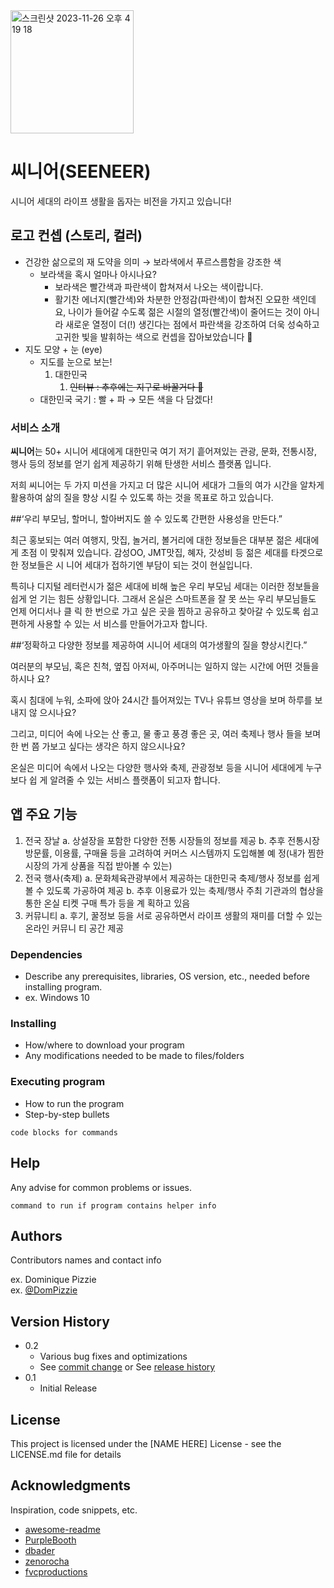 
<img width="197" alt="스크린샷 2023-11-26 오후 4 19 18" src="https://github.com/see-neer/seeneer-was/assets/62025746/e905f0b6-02ff-4818-873d-d218ec11a1b8">

# 씨니어(SEENEER)

시니어 세대의 라이프 생활을 돕자는 비전을 가지고 있습니다! 

## 로고 컨셉 (스토리, 컬러)

- 건강한 삶으로의 재 도약을 의미 → 보라색에서 푸르스름함을 강조한 색
    - 보라색을 혹시 얼마나 아시나요?
        - 보라색은 빨간색과 파란색이 합쳐져서 나오는 색이랍니다.
        - 활기찬 에너지(빨간색)와 차분한 안정감(파란색)이 합쳐진 오묘한 색인데요, 나이가 들어갈 수도록 젊은 시절의 열정(빨간색)이 줄어드는 것이 아니라 새로운 열정이 더(!) 생긴다는 점에서 파란색을 강조하여 더욱 성숙하고 고귀한 빛을 발휘하는 색으로 컨셉을 잡아보았습니다 🙂
- 지도 모양 + 눈 (eye)
    - 지도를 눈으로 보는!
        1. 대한민국
            1. ~~인터뷰 : 추후에는 지구로 바꿀거다 🙂~~
    - 대한민국 국기 : 빨 + 파 → 모든 색을 다 담겠다!

### 서비스 소개

**씨니어**는 50+ 시니어 세대에게 대한민국 여기 저기 흩어져있는 관광, 문화, 전통시장, 행사 등의
정보를 얻기 쉽게 제공하기 위해 탄생한 서비스 플랫폼 입니다.

저희 씨니어는 두 가지 미션을 가지고 더 많은 시니어 세대가 그들의 여가 시간을 알차게 활용하여
삶의 질을 향상 시킬 수 있도록 하는 것을 목표로 하고 있습니다.

##‘우리 부모님, 할머니, 할아버지도 쓸 수 있도록 간편한 사용성을 만든다.”

최근 홍보되는 여러 여행지, 맛집, 놀거리, 볼거리에 대한 정보들은 대부분 젊은 세대에게 초점
이 맞춰져 있습니다. 감성OO, JMT맛집, 혜자, 갓성비 등 젊은 세대를 타겟으로 한 정보들은 시
니어 세대가 접하기엔 부담이 되는 것이 현실입니다.

특히나 디지털 레터런시가 젊은 세대에 비해 높은 우리 부모님 세대는 이러한 정보들을 쉽게 얻
기는 힘든 상황입니다. 그래서 온실은 스마트폰을 잘 못 쓰는 우리 부모님들도 언제 어디서나 클
릭 한 번으로 가고 싶은 곳을 찜하고 공유하고 찾아갈 수 있도록 쉽고 편하게 사용할 수 있는 서
비스를 만들어가고자 합니다.

##‘정확하고 다양한 정보를 제공하여 시니어 세대의 여가생활의 질을 향상시킨다.”

여러분의 부모님, 혹은 친척, 옆집 아저씨, 아주머니는 일하지 않는 시간에 어떤 것들을 하시나
요?

혹시 침대에 누워, 소파에 앉아 24시간 틀어져있는 TV나 유튜브 영상을 보며 하루를 보내지 않
으시나요?

그리고, 미디어 속에 나오는 산 좋고, 물 좋고 풍경 좋은 곳, 여러 축제나 행사 들을 보며 한 번 쯤
가보고 싶다는 생각은 하지 않으시나요?

온실은 미디어 속에서 나오는 다양한 행사와 축제, 관광정보 등을 시니어 세대에게 누구 보다 쉽
게 알려줄 수 있는 서비스 플랫폼이 되고자 합니다.

## 앱 주요 기능

1. 전국 장날
    a. 상설장을 포함한 다양한 전통 시장들의 정보를 제공
    b. 추후 전통시장 방문률, 이용률, 구매율 등을 고려하여 커머스 시스템까지 도입해볼 예
    정(내가 찜한 시장의 가게 상품을 직접 받아볼 수 있는)
2. 전국 행사(축제)
    a. 문화체육관광부에서 제공하는 대한민국 축제/행사 정보를 쉽게 볼 수 있도록 가공하여
    제공
    b. 추후 이용료가 있는 축제/행사 주최 기관과의 협상을 통한 온실 티켓 구매 특가 등을 계
    획하고 있음
3. 커뮤니티
    a. 후기, 꿀정보 등을 서로 공유하면서 라이프 생활의 재미를 더할 수 있는 온라인 커뮤니
    티 공간 제공

### Dependencies

* Describe any prerequisites, libraries, OS version, etc., needed before installing program.
* ex. Windows 10

### Installing

* How/where to download your program
* Any modifications needed to be made to files/folders

### Executing program

* How to run the program
* Step-by-step bullets
```
code blocks for commands
```

## Help

Any advise for common problems or issues.
```
command to run if program contains helper info
```

## Authors

Contributors names and contact info

ex. Dominique Pizzie  
ex. [@DomPizzie](https://twitter.com/dompizzie)

## Version History

* 0.2
    * Various bug fixes and optimizations
    * See [commit change]() or See [release history]()
* 0.1
    * Initial Release

## License

This project is licensed under the [NAME HERE] License - see the LICENSE.md file for details

## Acknowledgments

Inspiration, code snippets, etc.
* [awesome-readme](https://github.com/matiassingers/awesome-readme)
* [PurpleBooth](https://gist.github.com/PurpleBooth/109311bb0361f32d87a2)
* [dbader](https://github.com/dbader/readme-template)
* [zenorocha](https://gist.github.com/zenorocha/4526327)
* [fvcproductions](https://gist.github.com/fvcproductions/1bfc2d4aecb01a834b46)
